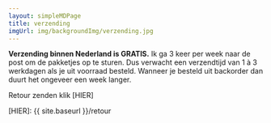 ```yaml
---
layout: simpleMDPage
title: verzending
imgUrl: img/backgroundImg/verzending.jpg
---
```

**Verzending binnen Nederland is GRATIS.**
Ik ga 3 keer per week naar de post om de pakketjes op te sturen. Dus verwacht een verzendtijd van 1 à 3 werkdagen als je uit voorraad besteld. Wanneer je besteld uit backorder dan duurt het ongeveer een week langer.

Retour zenden klik [HIER]

[HIER]: {{ site.baseurl }}/retour
